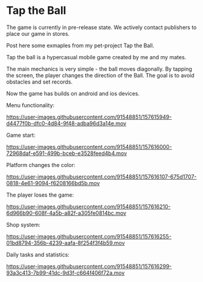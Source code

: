 # Tap the Ball
The game is currently in pre-release state. We actively contact publishers to place our game in stores.

Post here some exmaples from my pet-project Tap the Ball.

Tap the ball is a hypercasual mobile game created by me and my mates.

The main mechanics is very simple - the ball moves diagonally. By tapping the screen, the player changes the direction of the Ball.
The goal is to avoid obstacles and set records.

Now the game has builds on android and ios devices.

Menu functionality:

https://user-images.githubusercontent.com/91548851/157615949-d4477f0b-dfc0-4d84-9f48-adba96d3a14e.mov

Game start:

https://user-images.githubusercontent.com/91548851/157616000-72968daf-e591-499b-bceb-e3528feed4b4.mov

Platform changes the color:

https://user-images.githubusercontent.com/91548851/157616107-675d1707-0818-4e61-9094-f6208166bd5b.mov

The player loses the game:

https://user-images.githubusercontent.com/91548851/157616210-6d966b90-608f-4a5b-a82f-a305fe0814bc.mov

Shop system:

https://user-images.githubusercontent.com/91548851/157616255-01bd8794-356b-4239-aafa-8f254f3f4b59.mov

Daily tasks and statistics:

https://user-images.githubusercontent.com/91548851/157616299-93a3c413-7b99-41dc-9d3f-c664f406f72a.mov
